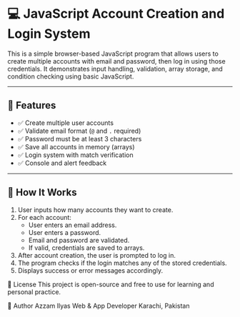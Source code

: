 #  💻 JavaScript Account Creation and Login System

This is a simple browser-based JavaScript program that allows users to create multiple accounts with email and password, then log in using those credentials. It demonstrates input handling, validation, array storage, and condition checking using basic JavaScript.

---

## 📌 Features

- ✅ Create multiple user accounts
- ✅ Validate email format (`@` and `.` required)
- ✅ Password must be at least 3 characters
- ✅ Save all accounts in memory (arrays)
- ✅ Login system with match verification
- ✅ Console and alert feedback

---

## 🚀 How It Works

1. User inputs how many accounts they want to create.
2. For each account:
   - User enters an email address.
   - User enters a password.
   - Email and password are validated.
   - If valid, credentials are saved to arrays.
3. After account creation, the user is prompted to log in.
4. The program checks if the login matches any of the stored credentials.
5. Displays success or error messages accordingly.


📃 License
This project is open-source and free to use for learning and personal practice.

   
🙌 Author
Azzam Ilyas
Web & App Developer
Karachi, Pakistan


